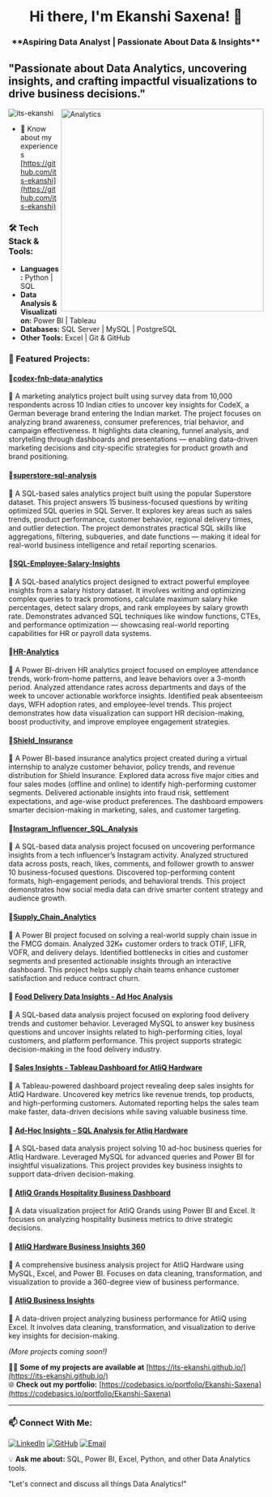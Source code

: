 <h1 align="center">Hi there, I'm Ekanshi Saxena! 👋
</h1>
<h3 align="center">**Aspiring Data Analyst | Passionate About Data & Insights**</h3>

"Passionate about Data Analytics, uncovering insights, and crafting impactful visualizations to drive business decisions."
---

<img align="right" alt="Analytics" width="400" src="https://miro.medium.com/v2/resize:fit:1200/1*DsIpnvUFCtKFEXCWLx3g5Q.gif">

<p align="left"> <img src="https://komarev.com/ghpvc/?username=its-ekanshi&label=Profile%20views&color=0e75b6&style=flat" alt="its-ekanshi" /> </p>

- 📄 Know about my experiences [https://github.com/its-ekanshi](https://github.com/its-ekanshi)

### 🛠 Tech Stack & Tools:
- **Languages:** Python | SQL 
- **Data Analysis & Visualization:** Power BI | Tableau
- **Databases:** SQL Server | MySQL | PostgreSQL 
- **Other Tools:** Excel | Git & GitHub

### 📌 Featured Projects:
#### 🔹[codex-fnb-data-analytics](https://github.com/its-ekanshi/codex-fnb-data-analytics)
📌 A marketing analytics project built using survey data from 10,000 respondents across 10 Indian cities to uncover key insights for CodeX, a German beverage brand entering the Indian market. The project focuses on analyzing brand awareness, consumer preferences, trial behavior, and campaign effectiveness. It highlights data cleaning, funnel analysis, and storytelling through dashboards and presentations — enabling data-driven marketing decisions and city-specific strategies for product growth and brand positioning.

#### 🔹[superstore-sql-analysis](https://github.com/its-ekanshi/superstore-sql-analysis)
📌 A SQL-based sales analytics project built using the popular Superstore dataset. This project answers 15 business-focused questions by writing optimized SQL queries in SQL Server. It explores key areas such as sales trends, product performance, customer behavior, regional delivery times, and outlier detection. The project demonstrates practical SQL skills like aggregations, filtering, subqueries, and date functions — making it ideal for real-world business intelligence and retail reporting scenarios.

#### 🔹[SQL-Employee-Salary-Insights](https://github.com/its-ekanshi/SQL-Employee-Salary-Insights)
📌 A SQL-based analytics project designed to extract powerful employee insights from a salary history dataset. It involves writing and optimizing complex queries to track promotions, calculate maximum salary hike percentages, detect salary drops, and rank employees by salary growth rate. Demonstrates advanced SQL techniques like window functions, CTEs, and performance optimization — showcasing real-world reporting capabilities for HR or payroll data systems.

#### 🔹[HR-Analytics](https://github.com/its-ekanshi/HR-Analytics)
📌 A Power BI-driven HR analytics project focused on employee attendance trends, work-from-home patterns, and leave behaviors over a 3-month period. Analyzed attendance rates across departments and days of the week to uncover actionable workforce insights. Identified peak absenteeism days, WFH adoption rates, and employee-level trends. This project demonstrates how data visualization can support HR decision-making, boost productivity, and improve employee engagement strategies.

#### 🔹[Shield_Insurance](https://github.com/its-ekanshi/Shield_Insurance)
📌 A Power BI-based insurance analytics project created during a virtual internship to analyze customer behavior, policy trends, and revenue distribution for Shield Insurance. Explored data across five major cities and four sales modes (offline and online) to identify high-performing customer segments. Delivered actionable insights into fraud risk, settlement expectations, and age-wise product preferences. The dashboard empowers smarter decision-making in marketing, sales, and customer targeting.

#### 🔹[Instagram_Influencer_SQL_Analysis](https://github.com/its-ekanshi/instagram-influencer-sql-analysis)
📌 A SQL-based data analysis project focused on uncovering performance insights from a tech influencer’s Instagram activity. Analyzed structured data across posts, reach, likes, comments, and follower growth to answer 10 business-focused questions. Discovered top-performing content formats, high-engagement periods, and behavioral trends. This project demonstrates how social media data can drive smarter content strategy and audience growth.

#### 🔹[Supply_Chain_Analytics](https://github.com/its-ekanshi/supply-chain-service-level-analytics)
📌 A Power BI project focused on solving a real-world supply chain issue in the FMCG domain. Analyzed 32K+ customer orders to track OTIF, LIFR, VOFR, and delivery delays. Identified bottlenecks in cities and customer segments and presented actionable insights through an interactive dashboard. This project helps supply chain teams enhance customer satisfaction and reduce contract churn.

#### 🔹 [Food Delivery Data Insights - Ad Hoc Analysis](https://github.com/its-ekanshi/SQL-Food-Delivery-Insights)
📌 A SQL-based data analysis project focused on exploring food delivery trends and customer behavior. Leveraged MySQL to answer key business questions and uncover insights related to high-performing cities, loyal customers, and platform performance. This project supports strategic decision-making in the food delivery industry.

#### 🔹 [Sales Insights - Tableau Dashboard for AtliQ Hardware](https://github.com/its-ekanshi/Tableau-Sales-Insights-AtliQ-Hardware)
📌 A Tableau-powered dashboard project revealing deep sales insights for AtliQ Hardware. Uncovered key metrics like revenue trends, top products, and high-performing customers. Automated reporting helps the sales team make faster, data-driven decisions while saving valuable business time.

#### 🔹 [Ad-Hoc Insights - SQL Analysis for Atliq Hardware](https://github.com/its-ekanshi/SQL-AdHoc-Insights-Atliq-Hardware)
📌 A SQL-based data analysis project solving 10 ad-hoc business queries for Atliq Hardware. Leveraged MySQL for advanced queries and Power BI for insightful visualizations. This project provides key business insights to support data-driven decision-making.

#### 🔹 [AtliQ Grands Hospitality Business Dashboard](https://github.com/its-ekanshi/AtliQ-Grands-Hospitality-Business-Dashboard)
📌 A data visualization project for AtliQ Grands using Power BI and Excel. It focuses on analyzing hospitality business metrics to drive strategic decisions.

#### 🔹 [AtliQ Hardware Business Insights 360](https://github.com/its-ekanshi/AtliQ-Hardware-Business-Insights-360)
📌 A comprehensive business analysis project for AtliQ Hardware using MySQL, Excel, and Power BI. Focuses on data cleaning, transformation, and visualization to provide a 360-degree view of business performance.

#### 🔹 [AtliQ Business Insights](https://github.com/its-ekanshi/AtliQ-Business-Insights)
📌 A data-driven project analyzing business performance for AtliQ using Excel. It involves data cleaning, transformation, and visualization to derive key insights for decision-making.

_(More projects coming soon!)_

👨‍💻 **Some of my projects are available at** [https://its-ekanshi.github.io/](https://its-ekanshi.github.io/)  
🌐 **Check out my portfolio:** [https://codebasics.io/portfolio/Ekanshi-Saxena](https://codebasics.io/portfolio/Ekanshi-Saxena)

---

### 📫 Connect With Me:
[![LinkedIn](https://img.shields.io/badge/LinkedIn-blue?style=for-the-badge&logo=linkedin)](https://www.linkedin.com/in/ekanshisaxena/)
[![GitHub](https://img.shields.io/badge/GitHub-black?style=for-the-badge&logo=github)](https://github.com/its-ekanshi)
[![Email](https://img.shields.io/badge/Email-red?style=for-the-badge&logo=gmail)](mailto:saxena.ekanshi30@gmail.com)

💡 **Ask me about:** SQL, Power BI, Excel, Python, and other Data Analytics tools.

"Let's connect and discuss all things Data Analytics!"
